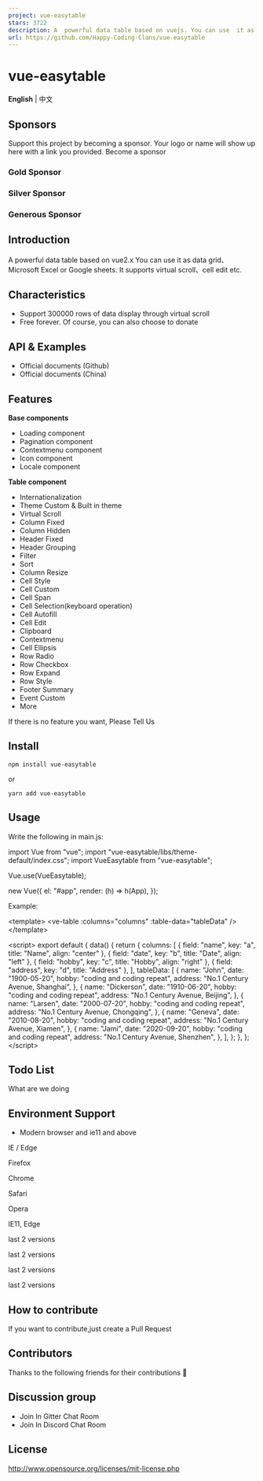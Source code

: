```yaml
---
project: vue-easytable
stars: 3722
description: A  powerful data table based on vuejs. You can use  it as data grid、Microsoft Excel or Google sheets. It supports virtual scroll、cell edit etc. 
url: https://github.com/Happy-Coding-Clans/vue-easytable
---
```


vue-easytable
=============

**English** | 中文

Sponsors
--------

Support this project by becoming a sponsor. Your logo or name will show up here with a link you provided. Become a sponsor

### Gold Sponsor

### Silver Sponsor

### Generous Sponsor

Introduction
------------

A powerful data table based on vue2.x You can use it as data grid、Microsoft Excel or Google sheets. It supports virtual scroll、cell edit etc.

Characteristics
---------------

-   Support 300000 rows of data display through virtual scroll
-   Free forever. Of course, you can also choose to donate

API & Examples
--------------

-   Official documents (Github)
-   Official documents (China)

Features
--------

**Base components**

-   Loading component
-   Pagination component
-   Contextmenu component
-   Icon component
-   Locale component

**Table component**

-   Internationalization
-   Theme Custom & Built in theme
-   Virtual Scroll
-   Column Fixed
-   Column Hidden
-   Header Fixed
-   Header Grouping
-   Filter
-   Sort
-   Column Resize
-   Cell Style
-   Cell Custom
-   Cell Span
-   Cell Selection(keyboard operation)
-   Cell Autofill
-   Cell Edit
-   Clipboard
-   Contextmenu
-   Cell Ellipsis
-   Row Radio
-   Row Checkbox
-   Row Expand
-   Row Style
-   Footer Summary
-   Event Custom
-   More

If there is no feature you want, Please Tell Us

Install
-------

```
npm install vue-easytable
```

or

```
yarn add vue-easytable
```

Usage
-----

Write the following in main.js:

import Vue from "vue";
import "vue-easytable/libs/theme-default/index.css";
import VueEasytable from "vue-easytable";

Vue.use(VueEasytable);

new Vue({
    el: "#app",
    render: (h) \=> h(App),
});

Example:

<template\>
  <ve-table :columns\="columns" :table\-data\="tableData" /\>
</template\>

<script\>
  export default {
    data() {
      return {
        columns: \[
          { field: "name", key: "a", title: "Name", align: "center" },
          { field: "date", key: "b", title: "Date", align: "left" },
          { field: "hobby", key: "c", title: "Hobby", align: "right" },
          { field: "address", key: "d", title: "Address" },
        \],
        tableData: \[
          {
            name: "John",
            date: "1900-05-20",
            hobby: "coding and coding repeat",
            address: "No.1 Century Avenue, Shanghai",
          },
          {
            name: "Dickerson",
            date: "1910-06-20",
            hobby: "coding and coding repeat",
            address: "No.1 Century Avenue, Beijing",
          },
          {
            name: "Larsen",
            date: "2000-07-20",
            hobby: "coding and coding repeat",
            address: "No.1 Century Avenue, Chongqing",
          },
          {
            name: "Geneva",
            date: "2010-08-20",
            hobby: "coding and coding repeat",
            address: "No.1 Century Avenue, Xiamen",
          },
          {
            name: "Jami",
            date: "2020-09-20",
            hobby: "coding and coding repeat",
            address: "No.1 Century Avenue, Shenzhen",
          },
        \],
      };
    },
  };
</script\>

Todo List
---------

What are we doing

Environment Support
-------------------

-   Modern browser and ie11 and above

  
IE / Edge

  
Firefox

  
Chrome

  
Safari

  
Opera

IE11, Edge

last 2 versions

last 2 versions

last 2 versions

last 2 versions

How to contribute
-----------------

If you want to contribute,just create a Pull Request

Contributors
------------

Thanks to the following friends for their contributions 🙏

Discussion group
----------------

-   Join In Gitter Chat Room
-   Join In Discord Chat Room

License
-------

http://www.opensource.org/licenses/mit-license.php
